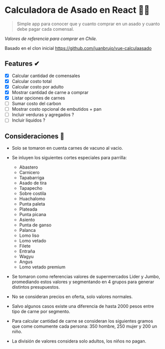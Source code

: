 # Calculadora de Asado en React 🥩🍴

> Simple app para conocer que y cuanto comprar en un asado y cuanto debe pagar cada comensal.

_Valores de referencia para comprar en Chile._

Basado en el clon inicial https://github.com/juanbrujo/vue-calculaasado

## Features ✔

- [x] Calcular cantidad de comensales
- [x] Calcular costo total
- [x] Calcular costo por adulto
- [x] Mostrar cantidad de carne a comprar
- [x] Listar opciones de carnes
- [ ] Sumar costo del carbon
- [ ] Mostrar costo opcional de embutidos + pan
- [ ] Incluir verduras y agregados ?
- [ ] Incluir liquidos ?

## Consideraciones 👀

- Solo se tomaron en cuenta carnes de vacuno al vacio.
- Se inluyen los siguientes cortes especiales para parrilla:
  - Abastero
  - Carnicero
  - Tapabarriga
  - Asado de tira
  - Tapapecho
  - Sobre costila
  - Huachalomo
  - Punta paleta
  - Plateada
  - Punta picana
  - Asiento
  - Punta de ganso
  - Palanca
  - Lomo liso
  - Lomo vetado
  - Filete
  - Entraña
  - Wagyu
  - Angus
  - Lomo vetado premium

- Se tomaron como referencias valores de supermercados Lider y Jumbo, promediando estos valores y segmentando en 4 grupos para generar distintos presupuestos.
- No se consideran precios en oferta, solo valores normales.
- Salvo algunos casos existe una diferencia de hasta 2000 pesos entre tipo de carne por segmento.
- Para calcular cantidad de carne se consideran los siguientes gramos que come comumente cada persona: 350 hombre, 250 mujer y 200 un niño.
- La división de valores considera solo adultos, los niños no pagan.
